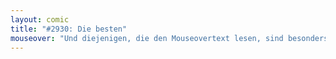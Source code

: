 ```yaml
---
layout: comic
title: "#2930: Die besten"
mouseover: "Und diejenigen, die den Mouseovertext lesen, sind besonders hypersuper."
---
```

